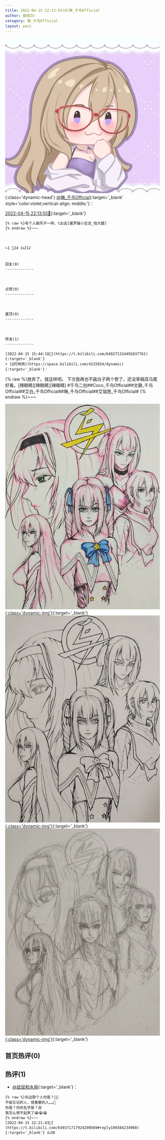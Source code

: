 ```yaml
---
title: 2022-04-15 22:13:55(0)琳_千鸟Official
author: 御坂IO
category: 琳_千鸟Official
layout: post
---
```


![img](/images/c0a88f85ebd0d056f37b114e0748e69556c8b488.jpg){:class='dynamic-head'}
[@琳_千鸟Official](https://space.bilibili.com/1620923329/dynamic){:target='_blank' style='color:violet;vertical-align: middle;'}：

[2022-04-15 22:13:55🔗](https://t.bilibili.com/649371717924290569){:target='_blank'}

~~~
{% raw %}有个人画风不一样，t出去[暹罗猫小豆泥_抱大腿]
{% endraw %}~~~



↪️1 💬24 👍212


回复(0)
-------------



点赞(0)
-------------



置顶(0)
-------------



转发(1)
-------------

[2022-04-15 15:44:18🔗](https://t.bilibili.com/649271314491637761){:target='_blank'}
+ [@花時雨](https://space.bilibili.com/4215924/dynamic){:target='_blank'}：
~~~
{% raw %}放弃了。就这样吧。
下次我再也不画白子两个卷了，还没草稿双马尾好看。[辣眼睛][辣眼睛][辣眼睛]
#千鸟二创##Coco_千鸟Official##文静_千鸟Official##艾白_千鸟Official##琳_千鸟Official##艾瑞思_千鸟Official#
{% endraw %}~~~


[![img](/images/15f5f8a07d1a282160a4afe19467e571b16d6714.jpg){:class='dynamic-img'}](/images/15f5f8a07d1a282160a4afe19467e571b16d6714.jpg){:target='_blank'}
[![img](/images/15b4c9e821b45c5678f3854976b6459bdc055ede.jpg){:class='dynamic-img'}](/images/15b4c9e821b45c5678f3854976b6459bdc055ede.jpg){:target='_blank'}
[![img](/images/eee21c4dac087f00aa9d242c0038b0ede3e9659f.jpg){:class='dynamic-img'}](/images/eee21c4dac087f00aa9d242c0038b0ede3e9659f.jpg){:target='_blank'}




首页热评(0)
-------------



热评(1)
-------------

+ [@鼠鼠和水母](https://space.bilibili.com/188580723/dynamic){:target='_blank'}：
~~~
{% raw %}右边那个人你是？🧐🧐
不能忘记的人，很重要的人……🤔
你是？你的名字是？😧
我怎么想不起来了😭😭😭
{% endraw %}~~~
[2022-04-15 22:21:43🔗](https://t.bilibili.com/649371717924290569#reply109384234960){:target='_blank'} 👍38


